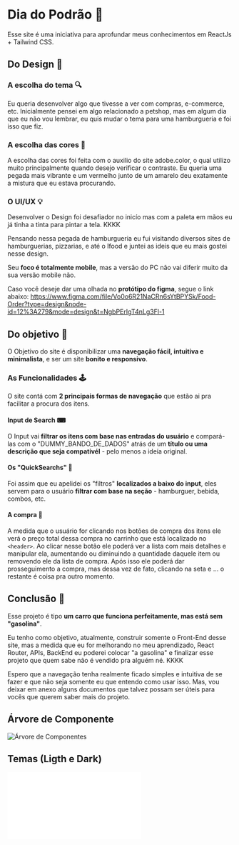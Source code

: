 # Dia do Podrão 🤤

Esse site é uma iniciativa para aprofundar meus conhecimentos em ReactJs + Tailwind CSS.

## Do Design 💭

### A escolha do tema 🔍

Eu queria desenvolver algo que tivesse a ver com compras, e-commerce, etc.
Inicialmente pensei em algo relacionado a petshop, mas em algum dia que eu não vou lembrar, eu quis mudar o tema para uma hamburgueria e foi isso que fiz.

### A escolha das cores 🎨

A escolha das cores foi feita com o auxilio do site adobe.color, o qual utilizo muito principalmente quando desejo verificar o contraste.
Eu queria uma pegada mais vibrante e um vermelho junto de um amarelo deu exatamente a mistura que eu estava procurando.

### O UI/UX 💡

Desenvolver o Design foi desafiador no inicío mas com a paleta em mãos eu já tinha a tinta para pintar a tela. KKKK

Pensando nessa pegada de hamburgueria eu fui visitando diversos sites de hamburguerias, pizzarias, e até o Ifood e juntei as ideis que eu mais gostei nesse design.

Seu **foco é totalmente mobile**, mas a versão do PC não vai diferir muito da sua versão mobile não.

Caso você deseje dar uma olhada no **protótipo do figma**, segue o link abaixo:
https://www.figma.com/file/Vo0o6R21NaCRn6sYtBPYSk/Food-Order?type=design&node-id=12%3A279&mode=design&t=NgbPErIgT4nLg3Fl-1

## Do objetivo 🎯

O Objetivo do site é disponibilizar uma **navegação fácil, intuitiva e minimalista**, e ser um site **bonito e responsivo**.

### As Funcionalidades 🕹

O site contá com **2 principais formas de navegação** que estão ai pra facilitar a procura dos itens.

#### Input de Search ⌨

O Input vai **filtrar os itens com base nas entradas do usuário** e compará-las com o "DUMMY_BANDO_DE_DADOS" atrás de um **título ou uma descrição que seja compativél** - pelo menos a ideía original.

#### Os "QuickSearchs" 🌟

Foi assim que eu apelidei os "filtros" **localizados a baixo do input**, eles servem para o usuário **filtrar com base na seção** - hamburguer, bebida, combos, etc.

#### A compra 🛒

A medida que o usuário for clicando nos botões de compra dos itens ele verá o preço total dessa compra no carrinho que está localizado no `<header>`.
Ao clicar nesse botão ele poderá ver a lista com mais detalhes e manipular ela, aumentando ou diminuindo a quantidade daquele item ou removendo ele da lista de compra.
Após isso ele poderá dar prosseguimento a compra, mas dessa vez de fato, clicando na seta e ... o restante é coisa pra outro momento.

## Conclusão 🚀

Esse projeto é tipo **um carro que funciona perfeitamente, mas está sem "gasolina"**.

Eu tenho como objetivo, atualmente, construir somente o Front-End desse site, mas a medida que eu for melhorando no meu aprendizado, React Router, APIs, BackEnd eu poderei colocar "a gasolina" e finalizar esse projeto que quem sabe não é vendido pra alguém né. KKKK

Espero que a navegação tenha realmente ficado simples e intuitiva de se fazer e que não seja somente eu que entendo como usar isso. Mas, vou deixar em anexo alguns documentos que talvez possam ser úteis para vocês que querem saber mais do projeto.

## Árvore de Componente

![Árvore de Componentes](./Components%20Tree.png)

## Temas (Ligth e Dark)

![Temas.txt](./Theme.txt)
